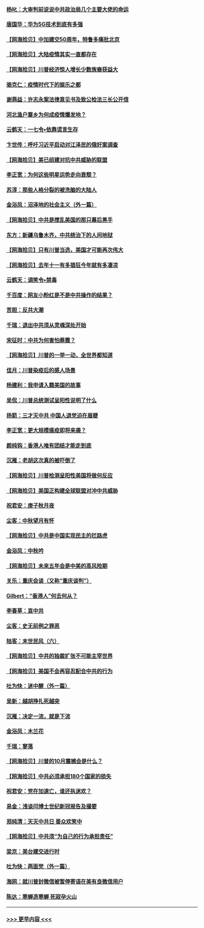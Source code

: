 #### [杨叱：大审判前说说中共政治局几个主要大佬的命运](../pages/nsc993/n12477527.md?t=10151851) 
#### [唐国华：华为5G技术到底有多强](../pages/nsc993/n12477483.md?t=10151851) 
#### [【网海拾贝】中加建交50周年，特鲁多痛批北京](../pages/nsc993/n12476892.md?t=10151851) 
#### [【网海拾贝】大陆疫情其实一直都存在](../pages/nsc993/n12473948.md?t=10151851) 
#### [【网海拾贝】川普经济惊人增长少数族裔获益大](../pages/nsc993/n12471565.md?t=10151851) 
#### [骆克仁：疫情时代下的娱乐之都](../pages/nsc993/n12471312.md?t=10151851) 
#### [谢燕益：许志永案法律意见书及致公检法三长公开信](../pages/nsc993/n12470870.md?t=10151851) 
#### [河北渔户寨乡为何成疫情爆发地？](../pages/nsc993/n12464936.md?t=10151851) 
#### [云鹤天：一七令▪依靠谎言生存](../pages/nsc993/n12470034.md?t=10151851) 
#### [卞世传：呼吁习近平启动对江泽民的俄奸案调查](../pages/nsc993/n12469722.md?t=10151851) 
#### [【网海拾贝】美已组建对抗中共威胁的联盟](../pages/nsc993/n12469018.md?t=10151851) 
#### [李正宽：为何这些明星运势走向衰颓？](../pages/nsc993/n12468730.md?t=10151851) 
#### [苏淳：那些人格分裂的被洗脑的大陆人](../pages/nsc993/n12467858.md?t=10151851) 
#### [金浴凤：沼泽地的社会主义（外一篇）](../pages/nsc993/n12467792.md?t=10151851) 
#### [【网海拾贝】中共是搅乱美国的那只幕后黑手](../pages/nsc993/n12467700.md?t=10151851) 
#### [东方：新疆乌鲁木齐，中共统治下的人间地狱](../pages/nsc993/n12466075.md?t=10151851) 
#### [【网海拾贝】只有川普当选，美国才可能再次伟大](../pages/nsc993/n12466013.md?t=10151851) 
#### [【网海拾贝】去年十一有多猖狂今年就有多凄凉](../pages/nsc993/n12463649.md?t=10151851) 
#### [云鹤天：调笑令▪禁毒](../pages/nsc993/n12462975.md?t=10151851) 
#### [千百度：网友小粉红是不是中共操作的结果？](../pages/nsc993/n12461025.md?t=10151851) 
#### [苦胆：反共大潮](../pages/nsc993/n12459469.md?t=10151851) 
#### [千瑞：退出中共须从灵魂深处开始](../pages/nsc993/n12459437.md?t=10151851) 
#### [宋征时：中共为何害怕蔡霞？](../pages/nsc993/n12459097.md?t=10151851) 
#### [【网海拾贝】川普的一举一动，全世界都知道](../pages/nsc993/n12458825.md?t=10151851) 
#### [佳月：川普染疫后的感人场景](../pages/nsc993/n12456994.md?t=10151851) 
#### [杨建利：我申请入籍美国的故事](../pages/nsc993/n12455635.md?t=10151851) 
#### [吴侃：川普总统测试呈阳性说明了什么](../pages/nsc993/n12451869.md?t=10151851) 
#### [扬箭：三才灭中共 中国人退党迫在眉睫](../pages/nsc993/n12451842.md?t=10151851) 
#### [李正宽：更大规模瘟疫即将来袭？](../pages/nsc993/n12451455.md?t=10151851) 
#### [颜纯钩：香港人唯有团结才能走到底](../pages/nsc993/n12450870.md?t=10151851) 
#### [沉雁：老胡这次真的被吓倒了](../pages/nsc993/n12449796.md?t=10151851) 
#### [【网海拾贝】川普检测呈阳性美国将做何反应](../pages/nsc993/n12449042.md?t=10151851) 
#### [【网海拾贝】美国正构建全球联盟对冲中共威胁](../pages/nsc993/n12446580.md?t=10151851) 
#### [祝君安：庚子秋月夜](../pages/nsc993/n12445870.md?t=10151851) 
#### [尘客：中秋望月有怀](../pages/nsc993/n12444632.md?t=10151851) 
#### [【网海拾贝】中共是中国实现民主的拦路虎](../pages/nsc993/n12443573.md?t=10151851) 
#### [金浴凤：中秋吟](../pages/nsc993/n12441773.md?t=10151851) 
#### [【网海拾贝】未来五年会是中美的高风险期](../pages/nsc993/n12440760.md?t=10151851) 
#### [关乐：重庆会谈（又称“重庆谈判”）](../pages/nsc993/n12437525.md?t=10151851) 
#### [Gilbert：“香港人”何去何从？](../pages/nsc993/n12435894.md?t=10151851) 
#### [李春草：哀中共](../pages/nsc993/n12435874.md?t=10151851) 
#### [尘客：史无前例之罪恶](../pages/nsc993/n12435762.md?t=10151851) 
#### [陆客：末世民风（六）](../pages/nsc993/n12435354.md?t=10151851) 
#### [【网海拾贝】中共的独裁扩张不可能主宰世界](../pages/nsc993/n12435151.md?t=10151851) 
#### [【网海拾贝】美国不会再容忍配合中共的行为](../pages/nsc993/n12433808.md?t=10151851) 
#### [吐为快：迷中醒（外一篇）](../pages/nsc993/n12433585.md?t=10151851) 
#### [吴新：越胡挣扎死越突](../pages/nsc993/n12433562.md?t=10151851) 
#### [沉雁：决定一流，就是下流](../pages/nsc993/n12432128.md?t=10151851) 
#### [金浴凤：木兰花](../pages/nsc993/n12432124.md?t=10151851) 
#### [千瑞：寥落](../pages/nsc993/n12432071.md?t=10151851) 
#### [【网海拾贝】川普的10月震撼会是什么？](../pages/nsc993/n12431624.md?t=10151851) 
#### [【网海拾贝】中共必须承担180个国家的损失](../pages/nsc993/n12428893.md?t=10151851) 
#### [祝君安：党在加速亡，谁还执迷欢？](../pages/nsc993/n12428652.md?t=10151851) 
#### [易金：浅谈闫博士世纪新冠报告及撮要](../pages/nsc993/n12426822.md?t=10151851) 
#### [郑纯清：天灭中共日 善众欢笑中](../pages/nsc993/n12426784.md?t=10151851) 
#### [【网海拾贝】中共须“为自己的行为承担责任”](../pages/nsc993/n12426067.md?t=10151851) 
#### [梁京：美台建交进行时](../pages/nsc993/n12424066.md?t=10151851) 
#### [吐为快：两面党（外一篇）](../pages/nsc993/n12424043.md?t=10151851) 
#### [海网：就川普封微信被暂停寄语在美有良微信用户](../pages/nsc993/n12424021.md?t=10151851) 
#### [陈达：寒蝉造寒蝉 死寂孕火山](../pages/nsc993/n12423958.md?t=10151851) 

----
#### [ >>> 更早内容 <<< ](../indexes/nsc993-earlier.md)

